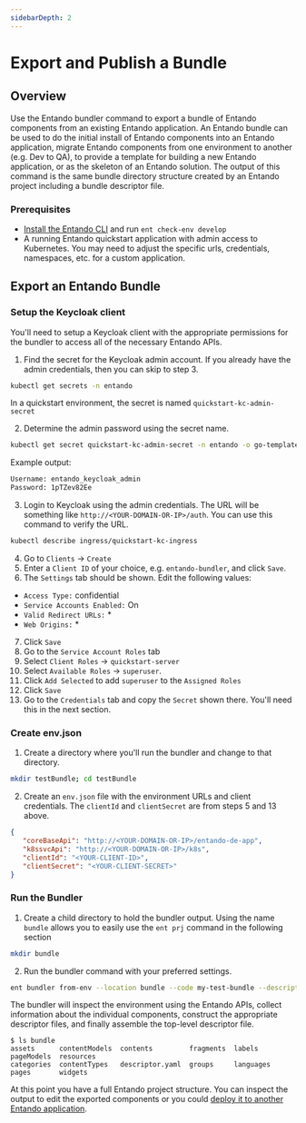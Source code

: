 ```yaml
---
sidebarDepth: 2
---
```

# Export and Publish a Bundle

## Overview
Use the Entando bundler command to export a bundle of Entando components from an existing Entando application. An Entando bundle can be used to do the initial install of Entando components into an Entando application, migrate Entando components from one environment to another (e.g. Dev to QA), to provide a template for building a new Entando application, or as the skeleton of an Entando solution. The output of this command is the same bundle directory structure created by an Entando project including a bundle descriptor file.

### Prerequisites
* [Install the Entando CLI](../../docs/reference/entando-cli.md) and run `ent check-env develop`
* A running Entando quickstart application with admin access to Kubernetes. You may need to adjust the specific urls, credentials, namespaces, etc. for a custom application.

## Export an Entando Bundle

### Setup the Keycloak client
You'll need to setup a Keycloak client with the appropriate permissions for the bundler to access all of the necessary Entando APIs.

1. Find the secret for the Keycloak admin account. If you already have the admin credentials, then you can skip to step 3. 
``` sh
kubectl get secrets -n entando 
```
In a quickstart environment, the secret is named `quickstart-kc-admin-secret`

2. Determine the admin password using the secret name.
``` sh
kubectl get secret quickstart-kc-admin-secret -n entando -o go-template="{{println}}Username: {{.data.username | base64decode}}{{println}}Password: {{.data.password | base64decode}}{{println}}{{println}}"
```

Example output:
``` sh
Username: entando_keycloak_admin
Password: 1pTZev82Ee
```

3. Login to Keycloak using the admin credentials. The URL will be something like  `http://<YOUR-DOMAIN-OR-IP>/auth`. You can use this command to verify the URL.
``` sh
kubectl describe ingress/quickstart-kc-ingress
```

4. Go to `Clients` → `Create`
5. Enter a `Client ID` of your choice, e.g. `entando-bundler`, and click `Save`.
6. The `Settings` tab should be shown. Edit the following values:
* `Access Type:` confidential
* `Service Accounts Enabled:` On
* `Valid Redirect URLs:` *
* `Web Origins:` *

7. Click `Save`
8. Go to the `Service Account Roles` tab
9. Select `Client Roles` → `quickstart-server`
10. Select `Available Roles` → `superuser`. 
11. Click `Add Selected` to add `superuser` to the `Assigned Roles`
12. Click `Save`
13. Go to the `Credentials` tab and copy the `Secret` shown there. You'll need this in the next section.
 
### Create env.json
1. Create a directory where you'll run the bundler and change to that directory.
```sh
mkdir testBundle; cd testBundle
```
2. Create an `env.json` file with the environment URLs and client credentials. The `clientId` and `clientSecret` are from steps 5 and 13 above.

``` json
{
   "coreBaseApi": "http://<YOUR-DOMAIN-OR-IP>/entando-de-app",
   "k8ssvcApi": "http://<YOUR-DOMAIN-OR-IP>/k8s",
   "clientId": "<YOUR-CLIENT-ID>",
   "clientSecret": "<YOUR-CLIENT-SECRET>"
}
```

### Run the Bundler
1. Create a child directory to hold the bundler output. Using the name `bundle` allows you to easily use the `ent prj` command in the following section 
``` sh
mkdir bundle
```
2. Run the bundler command with your preferred settings. 
``` sh
ent bundler from-env --location bundle --code my-test-bundle --description “My Test Bundle”
```
The bundler will inspect the environment using the Entando APIs, collect information about the individual components, construct the appropriate descriptor files, and finally assemble the top-level descriptor file.

``` 
$ ls bundle
assets      contentModels  contents         fragments  labels     pageModels  resources
categories  contentTypes   descriptor.yaml  groups     languages  pages       widgets
```

At this point you have a full Entando project structure. You can inspect the output to edit the exported components or you could [deploy it to another Entando application](./publish-simple-bundle.md#publish-the-bundle).
